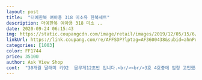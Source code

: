 ```yaml
---
layout: post 
title:  "더예한복 여아용 318 미소유 한복세트" 
description: 더예한복 여아용 318 미소 ..
date: 2020-09-24 06:15:43 
img: https://static.coupangcdn.com/image/retail/images/2019/12/05/15/6/ad421aa9-93ce-4c3b-aad0-ff17702e4581.jpg 
linkUrl: https://link.coupang.com/re/AFFSDP?lptag=AF3600438&subid=ahnPublicAsk&pageKey=1065753644&itemId=2012404178&vendorItemId=70012243216&traceid=V0-113-e895124c5706193d 
categories: [1003] 
color: FF1744 
price: 35100 
author: Ask View Shop 
cont:  "30개월 딸래미 키92  몸무게12초반 입니다.<br/><br/>3호 4호중에 엄청 고민했는데 제가 조금만 손보면 되니 큰거사길 잘한듯요.<br/><br/>7살때까지 입었으면 좋겠네요 ㅋㅋ 개인적인 바램 입니다<br/>가격대비 아주 만족합니다 이뻐요<br/>가격도 저렴하니 꼭 같이 구입하셔용!!<br/>구매사이즈 5호<br/>그냥 가만히 서있음 길이가 딱 맞는데 애기가 걷기엔 불편한가봐요.<br/> 걸어보라고 하면 알아서 치마잡고 들고 걷네요.<br/>ㅋㅋ<br/>그래서 최대한 밑에 (끈있는 흰색부분 젤밑에) 단추를 하나 더 달려구요.<br/> 치마를 너무 올리면 겨드랑이쪽이 불편할려나 했는데 뒤에 품 조절하는 찍찍이(2개있어요)를 바깥쪽으로 하면 어깨끈은 최대한 짧게해도 조금 여유가 있어서 괜찮을것 같아요.<br/><br/>너무 이뻐요<br/>너무 이쁜 한복이 많아서 못고르고 잇었는데<br/>딸래미 첫 한복인데 잘산것 같아 기분좋네요.<br/>ㅎㅎ<br/>딸이 직접 본인이 마음에 드는걸 골랐어요 이거로<br/>몸무게 16<br/>사진이랑 똑같애요<br/>소매는 제 엄지손가락 길이 정도? 한번 안으로 접었구 치마는 단추두개 중에 밑에거요.<br/> 단추가 하나정도 더 있음 좋겠는데 조금 아쉽긴 해요.<br/><br/>속치마도 구매했는데, 속치마는 수욜 도착이네요  속치마랑 입으면  풍 자체가 다를꺼 같애요 ^^  기대 됩니다<br/>아, 안에 그 허리고무줄로 되어있는 속치마 입었어요.<br/> 속치마도 사이즈 엄청 고민하다가 후기보고 9호로 샀는데 고무줄 안흘러내릴만큼 적당히 넉넉하게 잘맞고 길이도 좋아요.<br/><br/>여자아이 5세<br/>유치원 추석 행사로 구매 했어요 ^^<br/>이뻐요!! 화면이랑 색깔이 다른느낌일까봐 걱정했는데 다른분들 후기가 도움이 많이되서 덕분에 이쁜색깔 잘샀고 저도 도움되시라고 남겨봐요.<br/>ㅎ<br/>전 그닥이었지만 실제로 받아보니 나쁘지 않았고 꽤 맘에 들었어요<br/>치마가 어깨단추로 조절 하니깐 치마길이 딱 맞아요<br/>키 103<br/>평상시 옷 사이즈 4호 < 110<br/> -120 ><br/>" 
---
```

